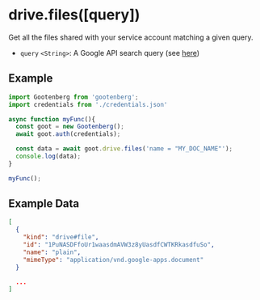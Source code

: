 # drive.files([query])

Get all the files shared with your service account matching a given query.

- `query` `<String>`: A Google API search query (see [here](https://developers.google.com/drive/api/v3/search-parameters))

## Example
```javascript
import Gootenberg from 'gootenberg';
import credentials from './credentials.json'

async function myFunc(){
  const goot = new Gootenberg();
  await goot.auth(credentials);

  const data = await goot.drive.files('name = "MY_DOC_NAME"');
  console.log(data);
}

myFunc();
```

## Example Data
```json
[
  {
    "kind": "drive#file",
    "id": "1PuNASDFfoUr1waasdmAVW3z8yUasdfCWTKRkasdfuSo",
    "name": "plain",
    "mimeType": "application/vnd.google-apps.document"
  }

  ...
]
```
